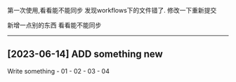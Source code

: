 第一次使用,看看能不能同步
发现workflows下的文件错了. 修改一下重新提交

新增一点别的东西 看看能不能同步

---
[2023-06-14] ADD something new
---
Write something - 01 - 02 - 03 - 04